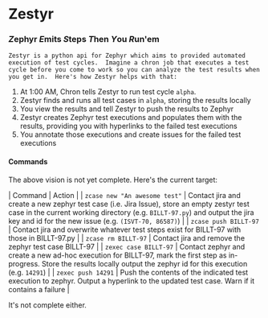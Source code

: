 # Zestyr
### *Z*ephyr *E*mits *S*teps *T*hen *Y*ou *R*un'em

    Zestyr is a python api for Zephyr which aims to provided automated execution of test cycles.  Imagine a chron job that executes a test cycle before you come to work so you can analyze the test results when you get in.  Here's how Zestyr helps with that:

 1. At 1:00 AM, Chron tells Zestyr to run test cycle `alpha`.
 2. Zestyr finds and runs all test cases in `alpha`, storing the results locally
 3. You view the results and tell Zestyr to push the results to Zephyr
 4. Zestyr creates Zephyr test executions and populates them with the results, providing you with hyperlinks to the failed test executions
 5. You annotate those executions and create issues for the failed test executions


#### Commands

The above vision is not yet complete.  Here's the current target:

| Command | Action |
| `zcase new "An awesome test"` | Contact jira and create a new zephyr test case (i.e. Jira Issue), store an empty zestyr test case in the current working directory (e.g. `BILLT-97.py`) and output the jira key and id for the new issue (e.g. `(ISVT-70, 86587)`) |
| `zcase push BILLT-97` | Contact jira and overwrite whatever test steps exist for BILLT-97 with those in BILLT-97.py |
| `zcase rm BILLT-97` | Contact jira and remove the zephyr test case BILLT-97 |
| `zexec case BILLT-97` | Contact zephyr and create a new ad-hoc execution for BILLT-97, mark the first step as in-progress.  Store the results locally output the zephyr id for this execution (e.g. `14291`) |
| `zexec push 14291` | Push the contents of the indicated test execution to zephyr.  Output a hyperlink to the updated test case.  Warn if it contains a failure |

It's not complete either.
